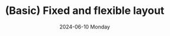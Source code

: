 ---
date:
- 2024-06-10 Monday
coverimage: ../assets/lists_icon_1710524790703_0.jpg
title: (Basic) Fixed and flexible layout
description: A two-pane layout with one fixed width pane and one flexible pane
type: showcase/layouts/basic
layout: fixedflex
---